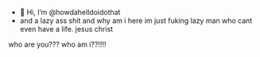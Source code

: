 - 👋 Hi, I’m @howdahelldoidothat
- and a lazy ass shit and why am i here
im just fuking lazy man who cant even have
a life. jesus christ

who are you??? who am i??!!!!

